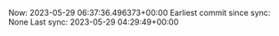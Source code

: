 Now: 2023-05-29 06:37:36.496373+00:00 Earliest commit since sync: None Last sync: 2023-05-29 04:29:49+00:00
